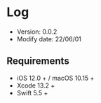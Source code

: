 # Log
- Version: 0.0.2
- Modify date: 22/06/01  

## Requirements
- iOS 12.0 + / macOS 10.15 +
- Xcode 13.2 +
- Swift 5.5 +
